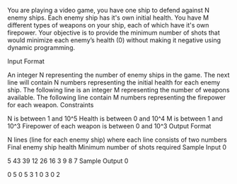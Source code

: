 You are playing a video game, you have one ship to defend against N enemy ships. Each enemy ship has it's own initial health. You have M different types of weapons on your ship, each of which have it's own firepower. Your objective is to provide the minimum number of shots that would minimize each enemy’s health (0) without making it negative using dynamic programming.

Input Format

An integer N representing the number of enemy ships in the game.
The next line will contain N numbers representing the initial health for each enemy ship.
The following line is an integer M representing the number of weapons available.
The following line contain M numbers representing the firepower for each weapon.
Constraints

N is between 1 and 10^5
Health is between 0 and 10^4
M is between 1 and 10^3
Firepower of each weapon is between 0 and 10^3
Output Format

N lines (line for each enemy ship) where each line consists of two numbers
Final enemy ship health
Minimum number of shots required
Sample Input 0

5
43 39 12 26 16
3
9 8 7
Sample Output 0

0 5
0 5
3 1
0 3
0 2
